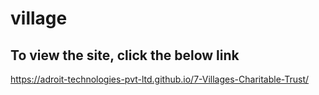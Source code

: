 # village

## To view the site, click the below link
https://adroit-technologies-pvt-ltd.github.io/7-Villages-Charitable-Trust/
